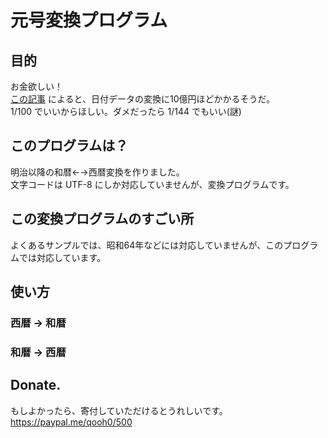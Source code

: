 # 元号変換プログラム

## 目的

お金欲しい！  
[この記事](http://www.yomiuri.co.jp/politics/20180520-OYT1T50149.html) によると、日付データの変換に10億円ほどかかるそうだ。  
1/100 でいいからほしい。ダメだったら 1/144 でもいい(謎)

## このプログラムは？

明治以降の和暦←→西暦変換を作りました。  
文字コードは UTF-8 にしか対応していませんが、変換プログラムです。

## この変換プログラムのすごい所

よくあるサンプルでは、昭和64年などには対応していませんが、このプログラムでは対応しています。

## 使い方

### 西暦 → 和暦



### 和暦 → 西暦



## Donate.

もしよかったら、寄付していただけるとうれしいです。  
https://paypal.me/qooh0/500
